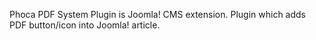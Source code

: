 Phoca PDF System Plugin is Joomla! CMS extension. Plugin which adds PDF button/icon into Joomla! article.